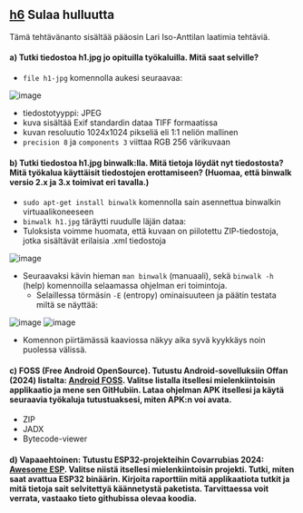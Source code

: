 ## [h6](https://terokarvinen.com/application-hacking/#:~:text=kalvot%20l%C3%B6ytyv%C3%A4t%20Moodlesta-,h6,-Sulaa%20hulluutta) Sulaa hulluutta
Tämä tehtävänanto sisältää pääosin Lari Iso-Anttilan laatimia tehtäviä.

#### a) Tutki tiedostoa h1.jpg jo opituilla työkaluilla. Mitä saat selville?

- `file h1-jpg` komennolla aukesi seuraavaa:

![image](https://github.com/user-attachments/assets/7ca7a3a9-5ccd-4341-9e57-76b5fda575bd)

- tiedostotyyppi: JPEG
- kuva sisältää Exif standardin dataa TIFF formaatissa
- kuvan resoluutio 1024x1024 pikseliä eli 1:1 neliön mallinen
- `precision 8` ja `components 3` viittaa RGB 256 värikuvaan


#### b) Tutki tiedostoa h1.jpg binwalk:lla. Mitä tietoja löydät nyt tiedostosta? Mitä työkalua käyttäisit tiedostojen erottamiseen? (Huomaa, että binwalk versio 2.x ja 3.x toimivat eri tavalla.)

- `sudo apt-get install binwalk` komennolla sain asennettua binwalkin virtuaalikoneeseen
- `binwalk h1.jpg` täräytti ruudulle läjän dataa:
- Tuloksista voimme huomata, että kuvaan on piilotettu ZIP-tiedostoja, jotka sisältävät erilaisia .xml tiedostoja

![image](https://github.com/user-attachments/assets/0e50db4c-b050-4b6f-abbe-68f47e0befb5)

- Seuraavaksi kävin hieman `man binwalk` (manuaali), sekä `binwalk -h` (help) komennoilla selaamassa ohjelman eri toimintoja.
  - Selaillessa törmäsin `-E` (entropy) ominaisuuteen ja päätin testata miltä se näyttää:

![image](https://github.com/user-attachments/assets/c7f11aff-0fe5-445c-bb99-0229e9ec7480)
![image](https://github.com/user-attachments/assets/79c24822-d291-4cb4-a3dd-fc845068f1e7)

- Komennon piirtämässä kaaviossa näkyy aika syvä kyykkäys noin puolessa välissä.




#### c) FOSS (Free Android OpenSource). Tutustu Android-sovelluksiin Offan (2024) listalta: [Android FOSS](https://github.com/offa/android-foss). Valitse listalla itsellesi mielenkiintoisin applikaatio ja mene sen GitHubiin. Lataa ohjelman APK itsellesi ja käytä seuraavia työkaluja tutustuaksesi, miten APK:n voi avata.
- ZIP
- JADX
- Bytecode-viewer
#### d) Vapaaehtoinen: Tutustu ESP32-projekteihin Covarrubias 2024: [Awesome ESP](https://github.com/agucova/awesome-esp). Valitse niistä itsellesi mielenkiintoisin projekti. Tutki, miten saat avattua ESP32 binäärin. Kirjoita raporttiin mitä applikaatiota tutkit ja mitä tietoja sait selvitettyä käännetystä paketista. Tarvittaessa voit verrata, vastaako tieto githubissa olevaa koodia.
